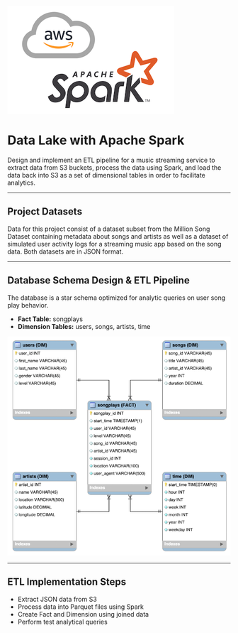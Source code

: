 ![](../png/aws-spark.png?raw=true)

# Data Lake with Apache Spark

Design and implement an ETL pipeline for a music streaming service to extract
data from S3 buckets, process the data using Spark, and load the data back into
S3 as a set of dimensional tables in order to facilitate analytics.

--------------------------------------------

## Project Datasets

Data for this project consist of a dataset subset from the Million Song
Dataset containing metadata about songs and artists as well as a dataset of
simulated user activity logs for a streaming music app based on the song data.
Both datasets are in JSON format.

--------------------------------------------

## Database Schema Design & ETL Pipeline

The database is a star schema optimized for analytic queries on user song play
behavior.  
* **Fact Table:** songplays  
* **Dimension Tables:** users, songs, artists, time

![](../png/03-er-diagram-star.png?raw=true)

--------------------------------------------

## ETL Implementation Steps

* Extract JSON data from S3
* Process data into Parquet files using Spark
* Create Fact and Dimension using joined data
* Perform test analytical queries
